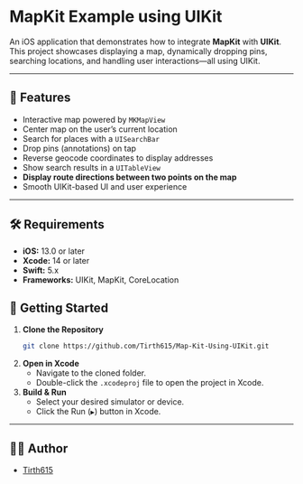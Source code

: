 # MapKit Example using UIKit

An iOS application that demonstrates how to integrate **MapKit** with **UIKit**.  
This project showcases displaying a map, dynamically dropping pins, searching locations, and handling user interactions—all using UIKit.

---

## 📱 Features
- Interactive map powered by `MKMapView`
- Center map on the user’s current location
- Search for places with a `UISearchBar`
- Drop pins (annotations) on tap
- Reverse geocode coordinates to display addresses
- Show search results in a `UITableView`
- **Display route directions between two points on the map**
- Smooth UIKit-based UI and user experience

---

## 🛠️ Requirements
- **iOS:** 13.0 or later
- **Xcode:** 14 or later
- **Swift:** 5.x
- **Frameworks:** UIKit, MapKit, CoreLocation


## 🚀 Getting Started
1. **Clone the Repository**
    ```bash
    git clone https://github.com/Tirth615/Map-Kit-Using-UIKit.git
    ```
2. **Open in Xcode**
    - Navigate to the cloned folder.
    - Double-click the `.xcodeproj` file to open the project in Xcode.
3. **Build & Run**
    - Select your desired simulator or device.
    - Click the Run (`▶️`) button in Xcode.

---

## 🙋‍♂️ Author

- [Tirth615](https://github.com/Tirth615)

